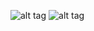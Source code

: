 ![alt tag](https://i.ytimg.com/vi/mIx2rfiMkF4/maxresdefault.jp://i.ytimg.com/vi/mIx2rfiMkF4/maxresdefault.jpg)
![alt tag](http://i.imgur.com/tNGEyNw.png)
